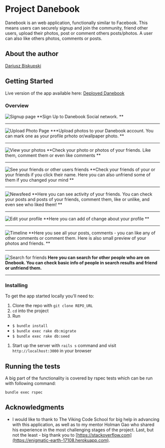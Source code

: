 
# Project Danebook

Danebook is an web application, functionally similar to Facebook. This means users can securely signup and join the community, friend other users, upload their photos, post or comment others posts/photos. A user can also like others photos, comments or posts.

## About the author
[Dariusz Biskupski](https://github.com/Visiona/assignment_danebook_goes_live)

## Getting Started

Live version of the app available here:
[Deployed Danebook](https://enigmatic-earth-17108.herokuapp.com)


### Overview


![Signup page](https://github.com/Visiona/project_danebook/blob/master/public/assets/Danebook7.png)
**Sign Up to Danebook Social network. **
***

![Upload Photo Page](https://github.com/Visiona/project_danebook/blob/master/public/assets/Danebook1.png)
***Upload photos to your Danebook account. You can mark one as your profile prhoto or/wallpaper photo.  **
***

![View your photos](https://github.com/Visiona/project_danebook/blob/master/public/assets/Danebook4.png)
**Check your photo or photos of your friends. Like them, comment them or even like comments **
***

![See your friends or other users friends](https://github.com/Visiona/project_danebook/blob/master/public/assets/Danebook13.png)
**Check your friends of your or your friends if you click their name. Here you can also unfriend some of them if you changed your mind **
***

![Newsfeed](https://github.com/Visiona/project_danebook/blob/master/public/assets/Danebook12.png)
**Here you can see activity of your friends. You can check your posts and posts of your friends, comment them, like or unlike, and even see who liked them! **
***

![Edit your profile](https://github.com/Visiona/project_danebook/blob/master/public/assets/Danebook9.png)
**Here you can add of change about your profile **
***

![Timeline](https://github.com/Visiona/project_danebook/blob/master/public/assets/Danebook14.png)
**Here you see all your posts, comments - you can like any of other comments or comment them. Here is also small preview of your photos and friends.  **
***

![Search for friends](https://github.com/Visiona/project_danebook/blob/master/public/assets/Danebook5.png)
**Here you can search for other people who are on Dnebook. You can check basic info of people in search results and friend or unfriend them.**
***

### Installing

To get the app started locally you'll need to:

1. Clone the repo with `git clone REPO_URL`
1. `cd` into the project
1. Run
  - `$ bundle install`
  - `$ bundle exec rake db:migrate`
  - `$ bundle exec rake db:seed`
1. Start up the server with `rails s` command and visit `http://localhost:3000` in your browser

## Running the tests

A big part of the functionality is covered by rspec tests which can be run with following command:
```
bundle exec rspec
```

## Acknowledgments

* I would like to thank to The Viking Code School for big help in advancing with this application, as well as to my mentor Holman Gao who shared his experience in the most challenging stages of the project. Last, but not the least - big thank you to [https://stackoverflow.com](https://enigmatic-earth-17108.herokuapp.com).
